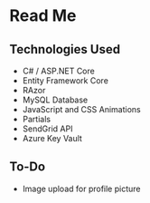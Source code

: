 # Read Me

## Technologies Used
- C# / ASP.NET Core
- Entity Framework Core
- RAzor
- MySQL Database
- JavaScript and CSS Animations
- Partials
- SendGrid API
- Azure Key Vault

## To-Do
- Image upload for profile picture
